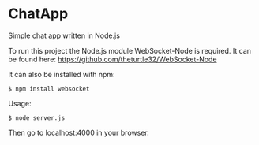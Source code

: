 # ChatApp
Simple chat app written in Node.js

To run this project the Node.js module WebSocket-Node is required. It can be found here: https://github.com/theturtle32/WebSocket-Node

It can also be installed with npm:
```
$ npm install websocket
```
Usage:
```
$ node server.js
```
Then go to localhost:4000 in your browser.
